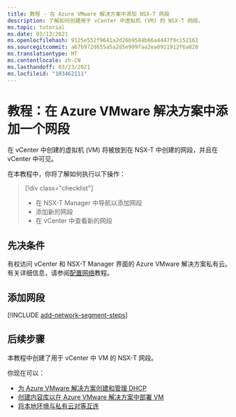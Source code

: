 ```yaml
---
title: 教程 - 在 Azure VMware 解决方案中添加 NSX-T 网段
description: 了解如何创建用于 vCenter 中虚拟机 (VM) 的 NSX-T 网段。
ms.topic: tutorial
ms.date: 03/13/2021
ms.openlocfilehash: 9125e552f9641a2d26b9584b66a4447f9c152161
ms.sourcegitcommit: a67b972d655a5a2d5e909faa2ea0911912f6a828
ms.translationtype: HT
ms.contentlocale: zh-CN
ms.lasthandoff: 03/23/2021
ms.locfileid: "103462111"
---
```

# <a name="tutorial-add-a-network-segment-in-azure-vmware-solution"></a>教程：在 Azure VMware 解决方案中添加一个网段 

在 vCenter 中创建的虚拟机 (VM) 将被放到在 NSX-T 中创建的网段，并且在 vCenter 中可见。

在本教程中，你将了解如何执行以下操作：

> [!div class="checklist"]
> * 在 NSX-T Manager 中导航以添加网段
> * 添加新的网段
> * 在 vCenter 中查看新的网段

## <a name="prerequisites"></a>先决条件

有权访问 vCenter 和 NSX-T Manager 界面的 Azure VMware 解决方案私有云。 有关详细信息，请参阅[配置网络](tutorial-configure-networking.md)教程。

## <a name="add-a-network-segment"></a>添加网段

[!INCLUDE [add-network-segment-steps](includes/add-network-segment-steps.md)]

## <a name="next-steps"></a>后续步骤

本教程中创建了用于 vCenter 中 VM 的 NSX-T 网段。 

你现在可以： 

- [为 Azure VMware 解决方案创建和管理 DHCP](manage-dhcp.md)
- [创建内容库以在 Azure VMware 解决方案中部署 VM](deploy-vm-content-library.md) 
- [将本地环境与私有云对等互连](tutorial-expressroute-global-reach-private-cloud.md)


<!-- LINKS - external-->

<!-- LINKS - internal -->
